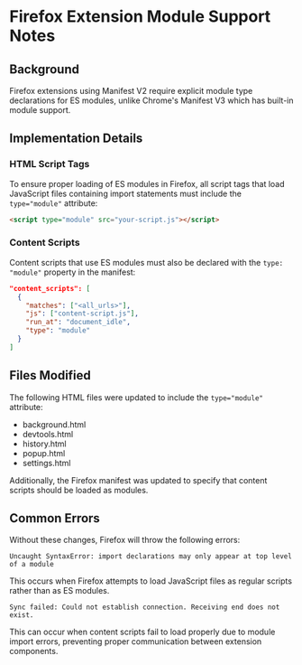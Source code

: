 # Firefox Extension Module Support Notes

## Background

Firefox extensions using Manifest V2 require explicit module type declarations for ES modules, unlike Chrome's Manifest V3 which has built-in module support.

## Implementation Details

### HTML Script Tags

To ensure proper loading of ES modules in Firefox, all script tags that load JavaScript files containing import statements must include the `type="module"` attribute:

```html
<script type="module" src="your-script.js"></script>
```

### Content Scripts

Content scripts that use ES modules must also be declared with the `type: "module"` property in the manifest:

```json
"content_scripts": [
  {
    "matches": ["<all_urls>"],
    "js": ["content-script.js"],
    "run_at": "document_idle",
    "type": "module"
  }
]
```

## Files Modified

The following HTML files were updated to include the `type="module"` attribute:

- background.html
- devtools.html
- history.html
- popup.html
- settings.html

Additionally, the Firefox manifest was updated to specify that content scripts should be loaded as modules.

## Common Errors

Without these changes, Firefox will throw the following errors:

```
Uncaught SyntaxError: import declarations may only appear at top level of a module
```

This occurs when Firefox attempts to load JavaScript files as regular scripts rather than as ES modules.

```
Sync failed: Could not establish connection. Receiving end does not exist.
```

This can occur when content scripts fail to load properly due to module import errors, preventing proper communication between extension components.